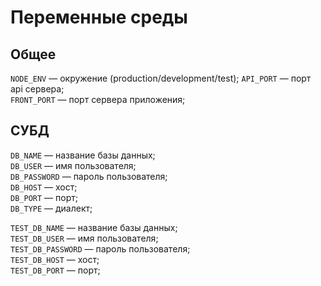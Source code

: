 # Переменные среды

## Общее

`NODE_ENV` — окружение (production/development/test);
`API_PORT` — порт api сервера;  
`FRONT_PORT` — порт сервера приложения;  

## СУБД

`DB_NAME` — название базы данных;  
`DB_USER` — имя пользователя;  
`DB_PASSWORD` — пароль пользователя;  
`DB_HOST` — хост;  
`DB_PORT` — порт;  
`DB_TYPE` — диалект;  

`TEST_DB_NAME` — название базы данных;  
`TEST_DB_USER` — имя пользователя;  
`TEST_DB_PASSWORD` — пароль пользователя;  
`TEST_DB_HOST` — хост;  
`TEST_DB_PORT` — порт;  
